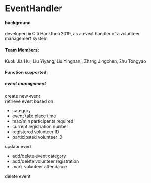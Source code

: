 # EventHandler

#### background
developed in Citi Hackthon 2019, as a event handler of a volunteer management system

#### Team Members:
Kuok Jia Hui, Liu Yiyang, Liu Yingnan , Zhang Jingchen, Zhu Tongyao

#### Function supported:
##### event management
create new event <br/>
retrieve event based on
* category
* event take place time
* max/min participants required
* current registration number
* registered volunteer ID
* participated volunteer ID

update event
* add/delete event category
* add/delete volunteer registration
* mark volunteer attendance

delete event
